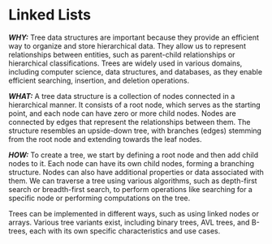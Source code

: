 # Linked Lists

***WHY:*** Tree data structures are important because they provide an efficient way to organize and store hierarchical data. They allow us to represent relationships between entities, such as parent-child relationships or hierarchical classifications. Trees are widely used in various domains, including computer science, data structures, and databases, as they enable efficient searching, insertion, and deletion operations.

***WHAT:*** A tree data structure is a collection of nodes connected in a hierarchical manner. It consists of a root node, which serves as the starting point, and each node can have zero or more child nodes. Nodes are connected by edges that represent the relationships between them. The structure resembles an upside-down tree, with branches (edges) stemming from the root node and extending towards the leaf nodes.

***HOW:*** To create a tree, we start by defining a root node and then add child nodes to it. Each node can have its own child nodes, forming a branching structure. Nodes can also have additional properties or data associated with them. We can traverse a tree using various algorithms, such as depth-first search or breadth-first search, to perform operations like searching for a specific node or performing computations on the tree.

Trees can be implemented in different ways, such as using linked nodes or arrays. Various tree variants exist, including binary trees, AVL trees, and B-trees, each with its own specific characteristics and use cases.
